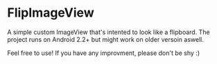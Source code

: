 FlipImageView
=============
A simple custom ImageView that's intented to look like a flipboard.
The project runs on Android 2.2+ but might work on older versoin aswell.

Feel free to use!
If you have any improvment, please don't be shy :)
